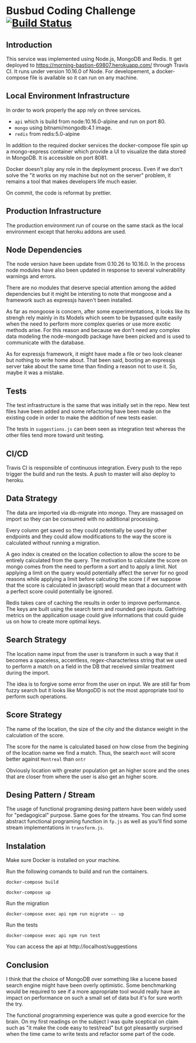 # Busbud Coding Challenge [![Build Status](https://travis-ci.org/bendamqui/coding-challenge-backend-c.svg?branch=master)](https://travis-ci.org/bendamqui/coding-challenge-backend-c)



## Introduction

This service was implemented using Node.js, MongoDB and Redis. It get deployed to https://morning-bastion-69807.herokuapp.com/ through Travis CI. It runs under version 10.16.0 of Node. For developement, a docker-compose file is available so it can run on any machine.

## Local Environment Infrastructure

In order to work properly the app rely on three services. 

* `api` which is build from node:10.16.0-alpine and run on port 80.
* `mongo` using bitnami/mongodb:4.1 image.
* `redis` from redis:5.0-alpine

In addition to the required docker services the docker-compose file spin
up a mongo-express container which provide a UI to visualize the data stored in MongoDB. It is accessible on port 8081.

Docker doesn't play any role in the deployment process. Even if we don't solve the "it works on my machine but not on the server" problem, it remains a tool that makes developers life much easier.

On commit, the code is reformat by prettier.

## Production Infrastructure

The production environment run of course on the same stack as the local environment except that
heroku addons are used.

## Node Dependencies

The node version have been update from 0.10.26 to 10.16.0. In the process node modules have also been updated in response to several vulnerability warnings and errors.

There are no modules that deserve special attention among the added dependencies but it might be intersting to note that mongoose and a framework such as expressjs haven't been installed. 

As far as mongoose is concern, after some experimentations, it looks like its strengh rely mainly in its Models which seem to be bypassed quite easily when the need to perform more complex queries or use more exotic methods arise. For this reason and because we don't need any complex data modeling the node-mongodb package have been picked and is used to communicate with the database.

As for expressjs framework, it might have made a file or two look cleaner but nothing to write home about. That been said, booting an expressjs server take about the same time than finding a reason not to use it. So, maybe it was a mistake.


## Tests

The test infrastructure is the same that was initially set in the repo. New test files have been added and some refactoring have been made on the existing code in order to make the addition of new tests easier.

The tests in `suggestions.js` can been seen as integration test whereas the other files tend more 
toward unit testing.

## CI/CD

Travis CI is responsible of continuous integration. Every push to the repo trigger the build and run the tests. A push to master will also deploy to heroku.

## Data Strategy

The data are imported via db-migrate into mongo. They are massaged on import so they can be consumed with no additional processing. 

Every column get saved so they could potentially be used by other endpoints and they could allow  modifications to the way the score is calculated without running a migration.

A geo index is created on the location collection to allow the score to be entirely calculated from
the query. The motivation to calculate the score on mongo comes from the need to perform a sort and to apply a limit. Not applying a limit on the query would potentially affect the server for no good reasons while applying a limit before calcuting the score ( if we suppose that the score is calculated in javascript) would mean that a document with a perfect score could potentially be ignored.

Redis takes care of caching the results in order to improve performance. The keys are built using the search term and rounded geo inputs. Gathring metrics on the application usage could give informations
that could guide us on how to create more optimal keys.

## Search Strategy

The location name input from the user is transform in such a way that it becomes a spaceless, accentless, regex-characterless string that we used to perform a match on a field in the DB that received similar treatment during the import. 

The idea is to forgive some error from the user on input. We are still far from fuzzy search but it looks like MongoDD is not the most appropriate tool to perform such operations.

## Score Strategy

The name of the location, the size of the city and the distance weight in the calculation of the score. 

The score for the name is calculated based on how close from the begining of the location name we find a match. Thus, the search
`mont` will score better against `Montreal` than `ontr`

Obviously location with greater population get an higher score and the ones that are closer from where
the user is also get an higher score.


## Desing Pattern / Stream

The usage of functional programing desing pattern have been widely used for "pedagogical" purpose. Same goes for the streams. You can find some abstract functional programing function in `fp.js` as well as you'll find some stream implementations in `transform.js`. 

## Instalation
 
 Make sure Docker is installed on your machine.


Run the following comands to build and run the containers.

```docker-compose build```

```docker-compose up```

Run the migration

```docker-compose exec api npm run migrate -- up```

Run the tests

```docker-compose exec api npm run test```

You can access the api at http://localhost/suggestions

## Conclusion 

I think that the choice of MongoDB over something like a lucene based search engine might have been overly optimistic. Some benchmarking
would be required to see if a more appropriate tool would really have an impact on performance on such a small set of data but it's for sure 
worth the try.

The functional programming experience was quite a good exercice for the brain. On my first readings on the subject I was quite sceptical
on claim such as "it make the code easy to test/read" but got pleasantly surprised when the time came to write tests and refactor some part of 
the code.











